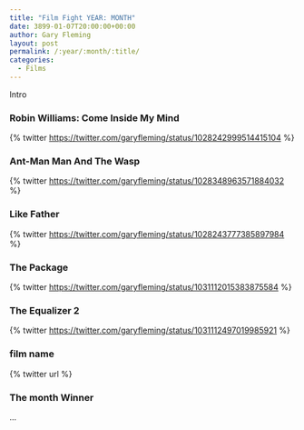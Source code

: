 ```yaml
---
title: "Film Fight YEAR: MONTH"
date: 3899-01-07T20:00:00+00:00
author: Gary Fleming
layout: post
permalink: /:year/:month/:title/
categories:
  - Films
---
```


Intro

### Robin Williams: Come Inside My Mind

{% twitter https://twitter.com/garyfleming/status/1028242999514415104 %}

### Ant-Man Man And The Wasp

{% twitter https://twitter.com/garyfleming/status/1028348963571884032 %}

### Like Father

{% twitter https://twitter.com/garyfleming/status/1028243777385897984 %}

### The Package

{% twitter https://twitter.com/garyfleming/status/1031112015383875584 %}

### The Equalizer 2

{% twitter https://twitter.com/garyfleming/status/1031112497019985921 %}

### film name

{% twitter url %}


### The month Winner

...
